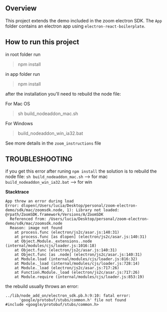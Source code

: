 ## Overview

This project extends the demo included in the zoom electron SDK. The `App` folder contains an electron app using `electron-react-boilerplate`.

## How to run this project

in root folder run

> npm install

in app folder run

> npm install

after the installation you'll need to rebuild the node file:

For Mac OS

> sh build_nodeaddon_mac.sh

For Windows

> build_nodeaddon_win_ia32.bat

See more details in the `zoom_instructions` file

## TROUBLESHOOTING

if you get this error after runing `npm install` the solution is to rebuild the node file:
`sh build_nodeaddon_mac.sh` --> for mac
`build_nodeaddon_win_ia32.bat` --> for win

**Stacktrace**

```
App threw an error during load
Error: dlopen(/Users/lucia/Desktop/personal/zoom-electron-demo/sdk/mac/zoomsdk.node, 1): Library not loaded: @rpath/ZoomSDK.framework/Versions/A/ZoomSDK
  Referenced from: /Users/lucia/Desktop/personal/zoom-electron-demo/sdk/mac/zoomsdk.node
  Reason: image not found
    at process.func (electron/js2c/asar.js:140:31)
    at process.func [as dlopen] (electron/js2c/asar.js:140:31)
    at Object.Module._extensions..node (internal/modules/cjs/loader.js:1016:18)
    at Object.func (electron/js2c/asar.js:140:31)
    at Object.func [as .node] (electron/js2c/asar.js:140:31)
    at Module.load (internal/modules/cjs/loader.js:816:32)
    at Module._load (internal/modules/cjs/loader.js:728:14)
    at Module._load (electron/js2c/asar.js:717:26)
    at Function.Module._load (electron/js2c/asar.js:717:26)
    at Module.require (internal/modules/cjs/loader.js:853:19)
```

the rebuild usually throws an error:

```
../lib/node_add_on/electron_sdk.pb.h:9:10: fatal error:
      'google/protobuf/stubs/common.h' file not found
#include <google/protobuf/stubs/common.h>
```
